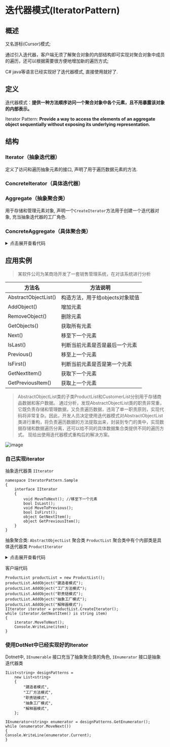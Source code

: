 # 迭代器模式(**IteratorPattern**)

## 概述

又名游标(Cursor)模式;

通过引入迭代器，客户端无须了解聚合对象的内部结构即可实现对聚合对象中成员的遍历，还可以根据需要很方便地增加新的遍历方式;

C# java等语言已经实现好了迭代器模式, 直接使用就好了.

## 定义

迭代器模式：**提供一种方法顺序访问一个聚合对象中各个元素，且不用暴露该对象的内部表示。**

Iterator Pattern: **Provide a way to access the elements of an aggregate object sequentially without exposing its underlying representation.**

## 结构

### Iterator（抽象迭代器） 
定义了访问和遍历抽象元素的接口, 声明了用于遍历数据元素的方法. 

### ConcreteIterator（具体迭代器）
### Aggregate（抽象聚合类）
用于存储和管理元素对象, 声明一个`CreateIterator`方法用于创建一个迭代器对象, 充当抽象迭代器的工厂角色.

### ConcreteAggregate（具体聚合类）


<details>
<summary>点击展开查看代码</summary>

```
namespace IteratorPattern.BaseImplement
{
    interface IIterator
    {
        void First(); //游标指向第一个元素
        void Next(); // 游标指向下一个元素
        bool HasNext();
        object CurrentItem();
    }

    class ConcreteIterator:IIterator
    {
        private ConcreteAggregate objects;  // 维持对具体聚合对象的引用, 以便于访问存储在聚合
                                            // 对象中的数据

        private int cursor;

        public void First()
        {
            // 实现代码
        }

        public void Next()
        {
            // 实现代码
        }

        public bool HasNext()
        {
            // 实现代码
        }

        public object CurrentItem()
        {
            // 实现代码
        }
    }

    abstract class Aggregate
    {

    }

    class ConcreteAggregate: Aggregate
    {

    }
}
```

</details>

## 应用实例

>某软件公司为某商场开发了一套销售管理系统，在对该系统进行分析

方法名 | 方法说明
-- | --
AbstractObjectList() | 构造方法，用于给objects对象赋值
AddObject() | 增加元素
RemoveObject() | 删除元素
GetObjects() | 获取所有元素
Next() | 移至下一个元素
IsLast() | 判断当前元素是否是最后一个元素
Previous() | 移至上一个元素
IsFirst() | 判断当前元素是否是第一个元素
GetNextItem() | 获取下一个元素
GetPreviousItem() | 获取上一个元素

> AbstractObjectList类的子类ProductList和CustomerList分别用于存储商品数据和客户数据。
通过分析，发现AbstractObjectList类的职责非常重，它既负责存储和管理数据，又负责遍历数据，违背了单一职责原则，实现代码将非常复杂。因此，开发人员决定使用迭代器模式对AbstractObjectList类进行重构，将负责遍历数据的方法提取出来，封装到专门的类中，实现数据存储和数据遍历分离，还可以给不同的具体数据集合类提供不同的遍历方式。
现给出使用迭代器模式重构后的解决方案。 

![image](https://user-images.githubusercontent.com/38829279/64261130-9b3f4080-cf5e-11e9-86f6-bf926ef8da8f.png)

### 自己实现iterator

抽象迭代器类 `IIterator` 
```
namespace IteratorPattern.Sample
{
    interface IIterator
    {
        void MoveToNext(); //移至下一个元素
        bool IsLast();
        void MoveToPrevious();
        bool IsFirst();
        object GetNextItem();
        object GetPreviousItem();
    }
}
```

抽象聚合类: `AbstractObjectList`
聚合类 `ProductList`
聚合类中有个内部类是具体迭代器类 `ProductIterator`

<details>
<summary>点击展开查看代码</summary>

```
namespace IteratorPattern.Sample
{
    using System.Collections.Generic;

    abstract class AbstractObjectList
    {
        private readonly List<object> objects;

        public AbstractObjectList(List<object> objects)
        {
            this.objects = objects;
        }

        public void AddObject(object obj)
        {
            this.objects.Add(obj);
        }

        public void RemoveObject(object obj)
        {
            this.objects.Remove(obj);
        }

        public object[] GetObjects() => this.objects.ToArray();

        public abstract IIterator CreateIterator();
    }

    class ProductList : AbstractObjectList
    {
        public ProductList():base(new List<object>())
        {
        }

        public ProductList(List<object> products) : base(products)
        {
        }

        /// <summary>
        /// 迭代器工厂方法
        /// </summary>
        /// <returns></returns>
        public override IIterator CreateIterator()
        {
            return new ProductIterator(this);
        }

        private class ProductIterator:IIterator
        {
            private int cursor;
            private readonly List<object> objects;

            public ProductIterator(ProductList productList)
            {
                this.cursor = 0;
                this.objects = new List<object>(productList.GetObjects());
            }

            public void MoveToNext()
            {
                if(!IsLast())
                    this.cursor++;
            }

            public bool IsLast()
            {
                return this.cursor == this.objects.Count - 1;
            }

            public void MoveToPrevious()
            {
                if (!IsFirst()) this.cursor--;
            }

            public bool IsFirst()
            {
                return this.objects.Count == 0;
            }

            /// <summary>
            /// 获取相对于当前位置的后一个的对象, 保持当前位置不变
            /// 如果当前位置已经是最后一个位置, 返回null
            /// </summary>
            /// <returns>相对于当前位置的后一个的对象</returns>
            public object GetNextItem()
            {
                return IsLast() ? null : this.objects[this.cursor+1];
            }

            /// <summary>
            /// 获取相对于当前位置的前一个对象, 保持当前位置不变
            /// 如果当前位置已经是第一个位置, 返回null
            /// </summary>
            /// <returns>相对于当前位置的前一个对象</returns>
            public object GetPreviousItem()
            {
                return IsFirst() ? null : this.objects[this.cursor - 1];
            }
        }
    }
}
```
</details>

客户端代码

```
ProductList productList = new ProductList();
productList.AddObject("建造者模式");
productList.AddObject("工厂方法模式");
productList.AddObject("职责链模式");
productList.AddObject("抽象工厂模式");
productList.AddObject("解释器模式");
IIterator iterator = productList.CreateIterator();
while (iterator.GetNextItem() is string item)
{
    iterator.MoveToNext();
    Console.WriteLine(item);
}
```

### 使用DotNet中已经实现好的Iterator

Dotnet中, `IEnumerable` 接口充当了抽象聚合类的角色, `IEnumerator` 接口是抽象迭代器类
```
IList<string> designPatterns =
    new List<string>
    {
        "建造者模式",
        "工厂方法模式",
        "职责链模式",
        "抽象工厂模式",
        "解释器模式",
    };

IEnumerator<string> enumerator = designPatterns.GetEnumerator();
while (enumerator.MoveNext())
{
Console.WriteLine(enumerator.Current);
}
```